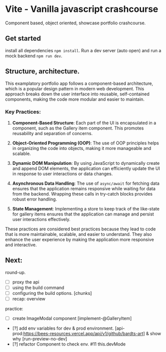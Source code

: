 # Vite - Vanilla javascript crashcourse

Component based, object oriented, showcase portfolio crashcourse.

## Get started

install all dependencies `npm install`. Run a dev server (auto open) and run a mock backend `npm run dev`.

## Structure, architecture.

This examplatory portfolio app follows a component-based architecture, which is a popular design pattern in modern web development. This approach breaks down the user interface into reusable, self-contained components, making the code more modular and easier to maintain.

### Key Practices:

1. **Component-Based Structure**: Each part of the UI is encapsulated in a component, such as the Gallery item component. This promotes reusability and separation of concerns.

2. **Object-Oriented Programming (OOP)**: The use of OOP principles helps in organizing the code into objects, making it more manageable and scalable.

3. **Dynamic DOM Manipulation**: By using JavaScript to dynamically create and append DOM elements, the application can efficiently update the UI in response to user interactions or data changes.

4. **Asynchronous Data Handling**: The use of `async/await` for fetching data ensures that the application remains responsive while waiting for data from the backend. Wrapping these calls in try-catch blocks provides robust error handling.

5. **State Management**: Implementing a store to keep track of the like-state for gallery items ensures that the application can manage and persist user interactions effectively.

These practices are considered best practices because they lead to code that is more maintainable, scalable, and easier to understand. They also enhance the user experience by making the application more responsive and interactive.

## Next:

round-up.

- [ ] proxy the api
- [ ] using the build command
- [ ] configuring the build options. [chunks]
- [ ] recap: overview

practice:

- [ ] create ImageModal component [implement-@GalleryItem]
- [?] add env variables for dev & prod environment. [api-prod:https://bees-resources.vercel.app/api/v1/github/bardts-art] & show why [run-preview-no-dev]
- [?] refactor Component to check env. #11 this.devMode


